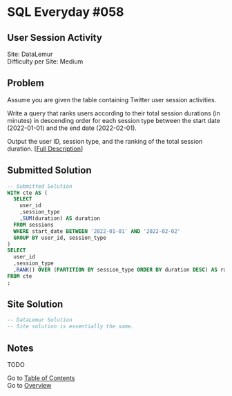 # SQL Everyday \#058

## User Session Activity

Site: DataLemur\
Difficulty per Site: Medium

## Problem

Assume you are given the table containing Twitter user session activities.

Write a query that ranks users according to their total session durations (in minutes) in descending order for each session type between the start date (2022-01-01) and the end date (2022-02-01).

Output the user ID, session type, and the ranking of the total session duration. [[Full Description](https://datalemur.com/questions/user-session-activity)]

## Submitted Solution

```sql
-- Submitted Solution
WITH cte AS (
  SELECT
    user_id
    ,session_type
    ,SUM(duration) AS duration
  FROM sessions
  WHERE start_date BETWEEN '2022-01-01' AND '2022-02-02'
  GROUP BY user_id, session_type
)
SELECT
  user_id
  ,session_type
  ,RANK() OVER (PARTITION BY session_type ORDER BY duration DESC) AS ranking
FROM cte
;
```

## Site Solution

```sql
-- DataLemur Solution 
-- Site solution is essentially the same.
```

## Notes

TODO

Go to [Table of Contents](/README.md#contents)\
Go to [Overview](/README.md)
